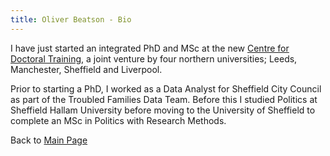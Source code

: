 ```yaml
---
title: Oliver Beatson - Bio
---
```


I have just started an integrated PhD and MSc at the new [Centre for Doctoral Training](https://datacdt.org), a joint venture by four northern universities; Leeds, Manchester, Sheffield and Liverpool.

Prior to starting a PhD, I worked as a Data Analyst for Sheffield City Council as part of the Troubled Families Data Team. Before this I studied Politics at Sheffield Hallam University before moving to the University of Sheffield to complete an MSc in Politics with Research Methods.


Back to [Main Page](https://gyob1908.github.io)